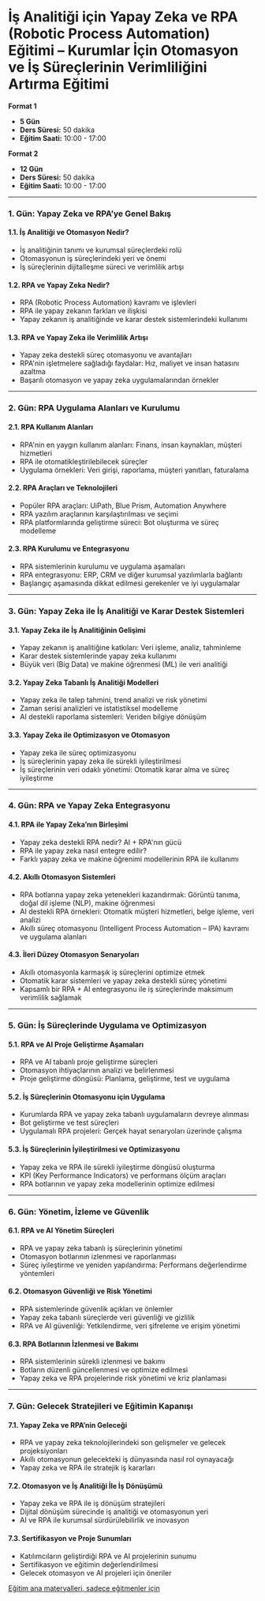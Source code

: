 # **İş Analitiği için Yapay Zeka ve RPA (Robotic Process Automation) Eğitimi – Kurumlar İçin Otomasyon ve İş Süreçlerinin Verimliliğini Artırma Eğitimi**

**Format 1**

- **5 Gün**
- **Ders Süresi:** 50 dakika
- **Eğitim Saati:** 10:00 - 17:00

**Format 2**

- **12 Gün**
- **Ders Süresi:** 50 dakika
- **Eğitim Saati:** 10:00 - 17:00

---

### **1. Gün: Yapay Zeka ve RPA’ye Genel Bakış**

#### **1.1. İş Analitiği ve Otomasyon Nedir?**
- İş analitiğinin tanımı ve kurumsal süreçlerdeki rolü
- Otomasyonun iş süreçlerindeki yeri ve önemi
- İş süreçlerinin dijitalleşme süreci ve verimlilik artışı

#### **1.2. RPA ve Yapay Zeka Nedir?**
- RPA (Robotic Process Automation) kavramı ve işlevleri
- RPA ile yapay zekanın farkları ve ilişkisi
- Yapay zekanın iş analitiğinde ve karar destek sistemlerindeki kullanımı

#### **1.3. RPA ve Yapay Zeka ile Verimlilik Artışı**
- Yapay zeka destekli süreç otomasyonu ve avantajları
- RPA'nin işletmelere sağladığı faydalar: Hız, maliyet ve insan hatasını azaltma
- Başarılı otomasyon ve yapay zeka uygulamalarından örnekler

---

### **2. Gün: RPA Uygulama Alanları ve Kurulumu**

#### **2.1. RPA Kullanım Alanları**
- RPA'nin en yaygın kullanım alanları: Finans, insan kaynakları, müşteri hizmetleri
- RPA ile otomatikleştirilebilecek süreçler
- Uygulama örnekleri: Veri girişi, raporlama, müşteri yanıtları, faturalama

#### **2.2. RPA Araçları ve Teknolojileri**
- Popüler RPA araçları: UiPath, Blue Prism, Automation Anywhere
- RPA yazılım araçlarının karşılaştırılması ve seçimi
- RPA platformlarında geliştirme süreci: Bot oluşturma ve süreç modelleme

#### **2.3. RPA Kurulumu ve Entegrasyonu**
- RPA sistemlerinin kurulumu ve uygulama aşamaları
- RPA entegrasyonu: ERP, CRM ve diğer kurumsal yazılımlarla bağlantı
- Başlangıç aşamasında dikkat edilmesi gerekenler ve iyi uygulamalar

---

### **3. Gün: Yapay Zeka ile İş Analitiği ve Karar Destek Sistemleri**

#### **3.1. Yapay Zeka ile İş Analitiğinin Gelişimi**
- Yapay zekanın iş analitiğine katkıları: Veri işleme, analiz, tahminleme
- Karar destek sistemlerinde yapay zeka kullanımı
- Büyük veri (Big Data) ve makine öğrenmesi (ML) ile veri analitiği

#### **3.2. Yapay Zeka Tabanlı İş Analitiği Modelleri**
- Yapay zeka ile talep tahmini, trend analizi ve risk yönetimi
- Zaman serisi analizleri ve istatistiksel modelleme
- AI destekli raporlama sistemleri: Veriden bilgiye dönüşüm

#### **3.3. Yapay Zeka ile Optimizasyon ve Otomasyon**
- Yapay zeka ile süreç optimizasyonu
- İş süreçlerinin yapay zeka ile sürekli iyileştirilmesi
- İş süreçlerinin veri odaklı yönetimi: Otomatik karar alma ve süreç iyileştirme

---

### **4. Gün: RPA ve Yapay Zeka Entegrasyonu**

#### **4.1. RPA ile Yapay Zeka’nın Birleşimi**
- Yapay zeka destekli RPA nedir? AI + RPA'nın gücü
- RPA ile yapay zeka nasıl entegre edilir?
- Farklı yapay zeka ve makine öğrenimi modellerinin RPA ile kullanımı

#### **4.2. Akıllı Otomasyon Sistemleri**
- RPA botlarına yapay zeka yetenekleri kazandırmak: Görüntü tanıma, doğal dil işleme (NLP), makine öğrenmesi
- AI destekli RPA örnekleri: Otomatik müşteri hizmetleri, belge işleme, veri analizi
- Akıllı süreç otomasyonu (Intelligent Process Automation – IPA) kavramı ve uygulama alanları

#### **4.3. İleri Düzey Otomasyon Senaryoları**
- Akıllı otomasyonla karmaşık iş süreçlerini optimize etmek
- Otomatik karar sistemleri ve yapay zeka destekli süreç yönetimi
- Kapsamlı bir RPA + AI entegrasyonu ile iş süreçlerinde maksimum verimlilik sağlamak

---

### **5. Gün: İş Süreçlerinde Uygulama ve Optimizasyon**

#### **5.1. RPA ve AI Proje Geliştirme Aşamaları**
- RPA ve AI tabanlı proje geliştirme süreçleri
- Otomasyon ihtiyaçlarının analizi ve belirlenmesi
- Proje geliştirme döngüsü: Planlama, geliştirme, test ve uygulama

#### **5.2. İş Süreçlerinin Otomasyonu için Uygulama**
- Kurumlarda RPA ve yapay zeka tabanlı uygulamaların devreye alınması
- Bot geliştirme ve test süreçleri
- Uygulamalı RPA projeleri: Gerçek hayat senaryoları üzerinde çalışma

#### **5.3. İş Süreçlerinin İyileştirilmesi ve Optimizasyonu**
- Yapay zeka ve RPA ile sürekli iyileştirme döngüsü oluşturma
- KPI (Key Performance Indicators) ve performans ölçüm araçları
- RPA botlarının ve yapay zeka modellerinin optimize edilmesi

---

### **6. Gün: Yönetim, İzleme ve Güvenlik**

#### **6.1. RPA ve AI Yönetim Süreçleri**
- RPA ve yapay zeka tabanlı iş süreçlerinin yönetimi
- Otomasyon botlarının izlenmesi ve raporlanması
- Süreç iyileştirme ve yeniden yapılandırma: Performans değerlendirme yöntemleri

#### **6.2. Otomasyon Güvenliği ve Risk Yönetimi**
- RPA sistemlerinde güvenlik açıkları ve önlemler
- Yapay zeka tabanlı süreçlerde veri güvenliği ve gizlilik
- RPA ve AI güvenliği: Yetkilendirme, veri şifreleme ve erişim yönetimi

#### **6.3. RPA Botlarının İzlenmesi ve Bakımı**
- RPA sistemlerinin sürekli izlenmesi ve bakımı
- Botların düzenli güncellenmesi ve optimize edilmesi
- Yapay zeka ve RPA projelerinde risk yönetimi ve kriz planlaması

---

### **7. Gün: Gelecek Stratejileri ve Eğitimin Kapanışı**

#### **7.1. Yapay Zeka ve RPA’nin Geleceği**
- RPA ve yapay zeka teknolojilerindeki son gelişmeler ve gelecek projeksiyonları
- Akıllı otomasyonun gelecekteki iş dünyasında nasıl rol oynayacağı
- Yapay zeka ve RPA ile stratejik iş kararları

#### **7.2. Otomasyon ve İş Analitiği İle İş Dönüşümü**
- Yapay zeka ve RPA ile iş dönüşüm stratejileri
- Dijital dönüşüm sürecinde iş analitiği ve otomasyonun yeri
- AI ve RPA ile kurumsal sürdürülebilirlik ve inovasyon

#### **7.3. Sertifikasyon ve Proje Sunumları**
- Katılımcıların geliştirdiği RPA ve AI projelerinin sunumu
- Sertifikasyon ve eğitimin değerlendirilmesi
- Gelecek otomasyon ve AI projeleri için öneriler

[Eğitim ana materyalleri, sadece eğitmenler için](https://github.com/TuncerKARAARSLAN-VB/training-kit-is-analitigi-icin-yapay-zeka-robotic-process-automation)
